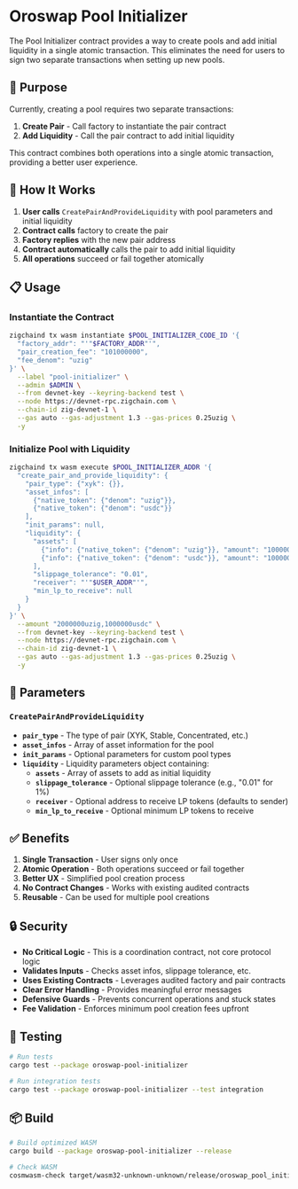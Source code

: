# Oroswap Pool Initializer

The Pool Initializer contract provides a way to create pools and add initial liquidity in a single atomic transaction. This eliminates the need for users to sign two separate transactions when setting up new pools.

## 🎯 **Purpose**

Currently, creating a pool requires two separate transactions:
1. **Create Pair** - Call factory to instantiate the pair contract
2. **Add Liquidity** - Call the pair contract to add initial liquidity

This contract combines both operations into a single atomic transaction, providing a better user experience.

## 🚀 **How It Works**

1. **User calls** `CreatePairAndProvideLiquidity` with pool parameters and initial liquidity
2. **Contract calls** factory to create the pair
3. **Factory replies** with the new pair address
4. **Contract automatically** calls the pair to add initial liquidity
5. **All operations** succeed or fail together atomically

## 📋 **Usage**

### Instantiate the Contract

```bash
zigchaind tx wasm instantiate $POOL_INITIALIZER_CODE_ID '{
  "factory_addr": "'"$FACTORY_ADDR"'",
  "pair_creation_fee": "101000000",
  "fee_denom": "uzig"
}' \
  --label "pool-initializer" \
  --admin $ADMIN \
  --from devnet-key --keyring-backend test \
  --node https://devnet-rpc.zigchain.com \
  --chain-id zig-devnet-1 \
  --gas auto --gas-adjustment 1.3 --gas-prices 0.25uzig \
  -y
```

### Initialize Pool with Liquidity

```bash
zigchaind tx wasm execute $POOL_INITIALIZER_ADDR '{
  "create_pair_and_provide_liquidity": {
    "pair_type": {"xyk": {}},
    "asset_infos": [
      {"native_token": {"denom": "uzig"}},
      {"native_token": {"denom": "usdc"}}
    ],
    "init_params": null,
    "liquidity": {
      "assets": [
        {"info": {"native_token": {"denom": "uzig"}}, "amount": "1000000"},
        {"info": {"native_token": {"denom": "usdc"}}, "amount": "1000000"}
      ],
      "slippage_tolerance": "0.01",
      "receiver": "'"$USER_ADDR"'",
      "min_lp_to_receive": null
    }
  }
}' \
  --amount "2000000uzig,1000000usdc" \
  --from devnet-key --keyring-backend test \
  --node https://devnet-rpc.zigchain.com \
  --chain-id zig-devnet-1 \
  --gas auto --gas-adjustment 1.3 --gas-prices 0.25uzig \
  -y
```

## 🔧 **Parameters**

### `CreatePairAndProvideLiquidity`

- **`pair_type`** - The type of pair (XYK, Stable, Concentrated, etc.)
- **`asset_infos`** - Array of asset information for the pool
- **`init_params`** - Optional parameters for custom pool types
- **`liquidity`** - Liquidity parameters object containing:
  - **`assets`** - Array of assets to add as initial liquidity
  - **`slippage_tolerance`** - Optional slippage tolerance (e.g., "0.01" for 1%)
  - **`receiver`** - Optional address to receive LP tokens (defaults to sender)
  - **`min_lp_to_receive`** - Optional minimum LP tokens to receive

## ✅ **Benefits**

1. **Single Transaction** - User signs only once
2. **Atomic Operation** - Both operations succeed or fail together
3. **Better UX** - Simplified pool creation process
4. **No Contract Changes** - Works with existing audited contracts
5. **Reusable** - Can be used for multiple pool creations

## 🔒 **Security**

- **No Critical Logic** - This is a coordination contract, not core protocol logic
- **Validates Inputs** - Checks asset infos, slippage tolerance, etc.
- **Uses Existing Contracts** - Leverages audited factory and pair contracts
- **Clear Error Handling** - Provides meaningful error messages
- **Defensive Guards** - Prevents concurrent operations and stuck states
- **Fee Validation** - Enforces minimum pool creation fees upfront

## 🧪 **Testing**

```bash
# Run tests
cargo test --package oroswap-pool-initializer

# Run integration tests
cargo test --package oroswap-pool-initializer --test integration
```

## 📦 **Build**

```bash
# Build optimized WASM
cargo build --package oroswap-pool-initializer --release

# Check WASM
cosmwasm-check target/wasm32-unknown-unknown/release/oroswap_pool_initializer.wasm
```
